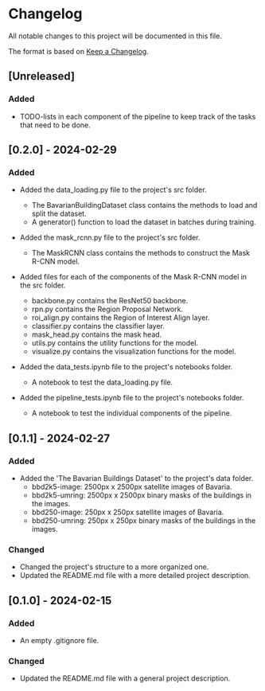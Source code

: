 # Changelog

All notable changes to this project will be documented in this file.

The format is based on [Keep a Changelog](https://keepachangelog.com/en/1.1.0/).


## [Unreleased]

### Added

- TODO-lists in each component of the pipeline to keep track of the tasks that need to be done.


## [0.2.0] - 2024-02-29

### Added

- Added the data_loading.py file to the project's src folder.
    - The BavarianBuildingDataset class contains the methods to load and split the dataset.
    - A generator() function to load the dataset in batches during training.

- Added the mask_rcnn.py file to the project's src folder.
    - The MaskRCNN class contains the methods to construct the Mask R-CNN model.

- Added files for each of the components of the Mask R-CNN model in the src folder.
    - backbone.py contains the ResNet50 backbone.
    - rpn.py contains the Region Proposal Network.
    - roi_align.py contains the Region of Interest Align layer.
    - classifier.py contains the classifier layer.
    - mask_head.py contains the mask head.
    - utils.py contains the utility functions for the model.
    - visualize.py contains the visualization functions for the model.

- Added the data_tests.ipynb file to the project's notebooks folder.
    - A notebook to test the data_loading.py file.
- Added the pipeline_tests.ipynb file to the project's notebooks folder.
    - A notebook to test the individual components of the pipeline.


## [0.1.1] - 2024-02-27

### Added

- Added the 'The Bavarian Buildings Dataset' to the project's data folder.
    - bbd2k5-image: 2500px x 2500px satellite images of Bavaria.
    - bbd2k5-umring: 2500px x 2500px binary masks of the buildings in the images.
    - bbd250-image: 250px x 250px satellite images of Bavaria.
    - bbd250-umring: 250px x 250px binary masks of the buildings in the images.

### Changed

- Changed the project's structure to a more organized one.
- Updated the README.md file with a more detailed project description.


## [0.1.0] - 2024-02-15

### Added

- An empty .gitignore file.

### Changed

- Updated the README.md file with a general project description.
